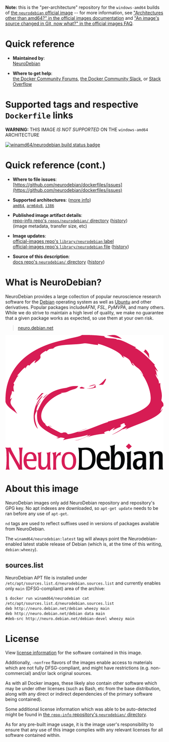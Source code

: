 <!--

********************************************************************************

WARNING:

    DO NOT EDIT "neurodebian/README.md"

    IT IS AUTO-GENERATED

    (from the other files in "neurodebian/" combined with a set of templates)

********************************************************************************

-->

**Note:** this is the "per-architecture" repository for the `windows-amd64` builds of [the `neurodebian` official image](https://hub.docker.com/_/neurodebian) -- for more information, see ["Architectures other than amd64?" in the official images documentation](https://github.com/docker-library/official-images#architectures-other-than-amd64) and ["An image's source changed in Git, now what?" in the official images FAQ](https://github.com/docker-library/faq#an-images-source-changed-in-git-now-what).

# Quick reference

-	**Maintained by**:  
	[NeuroDebian](https://github.com/neurodebian/dockerfiles)

-	**Where to get help**:  
	[the Docker Community Forums](https://forums.docker.com/), [the Docker Community Slack](https://dockr.ly/slack), or [Stack Overflow](https://stackoverflow.com/search?tab=newest&q=docker)

# Supported tags and respective `Dockerfile` links

**WARNING:** THIS IMAGE *IS NOT SUPPORTED* ON THE `windows-amd64` ARCHITECTURE

[![winamd64/neurodebian build status badge](https://img.shields.io/jenkins/s/https/doi-janky.infosiftr.net/job/multiarch/job/windows-amd64/job/neurodebian.svg?label=winamd64/neurodebian%20%20build%20job)](https://doi-janky.infosiftr.net/job/multiarch/job/windows-amd64/job/neurodebian/)

# Quick reference (cont.)

-	**Where to file issues**:  
	[https://github.com/neurodebian/dockerfiles/issues](https://github.com/neurodebian/dockerfiles/issues)

-	**Supported architectures**: ([more info](https://github.com/docker-library/official-images#architectures-other-than-amd64))  
	[`amd64`](https://hub.docker.com/r/amd64/neurodebian/), [`arm64v8`](https://hub.docker.com/r/arm64v8/neurodebian/), [`i386`](https://hub.docker.com/r/i386/neurodebian/)

-	**Published image artifact details**:  
	[repo-info repo's `repos/neurodebian/` directory](https://github.com/docker-library/repo-info/blob/master/repos/neurodebian) ([history](https://github.com/docker-library/repo-info/commits/master/repos/neurodebian))  
	(image metadata, transfer size, etc)

-	**Image updates**:  
	[official-images repo's `library/neurodebian` label](https://github.com/docker-library/official-images/issues?q=label%3Alibrary%2Fneurodebian)  
	[official-images repo's `library/neurodebian` file](https://github.com/docker-library/official-images/blob/master/library/neurodebian) ([history](https://github.com/docker-library/official-images/commits/master/library/neurodebian))

-	**Source of this description**:  
	[docs repo's `neurodebian/` directory](https://github.com/docker-library/docs/tree/master/neurodebian) ([history](https://github.com/docker-library/docs/commits/master/neurodebian))

# What is NeuroDebian?

NeuroDebian provides a large collection of popular neuroscience research software for the [Debian](http://www.debian.org) operating system as well as [Ubuntu](http://www.ubuntu.com) and other derivatives. Popular packages include*AFNI*, *FSL*, *PyMVPA*, and many others. While we do strive to maintain a high level of quality, we make no guarantee that a given package works as expected, so use them at your own risk.

> [neuro.debian.net](http://neuro.debian.net/)

![logo](https://raw.githubusercontent.com/docker-library/docs/90ee9ce81aa27322936d7faf585ffc45b7def890/neurodebian/logo.png)

# About this image

NeuroDebian images only add NeuroDebian repository and repository's GPG key. No apt indexes are downloaded, so `apt-get update` needs to be ran before any use of `apt-get`.

`nd` tags are used to reflect suffixes used in versions of packages available from NeuroDebian.

The `winamd64/neurodebian:latest` tag will always point the Neurodebian-enabled latest stable release of Debian (which is, at the time of this writing, `debian:wheezy`).

## sources.list

NeuroDebian APT file is installed under `/etc/apt/sources.list.d/neurodebian.sources.list` and currently enables only `main` (DFSG-compliant) area of the archive:

```console
$ docker run winamd64/neurodebian cat /etc/apt/sources.list.d/neurodebian.sources.list
deb http://neuro.debian.net/debian wheezy main
deb http://neuro.debian.net/debian data main
#deb-src http://neuro.debian.net/debian-devel wheezy main
```

# License

View [license information](https://www.debian.org/social_contract#guidelines) for the software contained in this image.

Additionally, `-nonfree` flavors of the images enable access to materials which are not fully DFSG-compliant, and might have restrictions (e.g. non-commercial) and/or lack original sources.

As with all Docker images, these likely also contain other software which may be under other licenses (such as Bash, etc from the base distribution, along with any direct or indirect dependencies of the primary software being contained).

Some additional license information which was able to be auto-detected might be found in [the `repo-info` repository's `neurodebian/` directory](https://github.com/docker-library/repo-info/tree/master/repos/neurodebian).

As for any pre-built image usage, it is the image user's responsibility to ensure that any use of this image complies with any relevant licenses for all software contained within.
